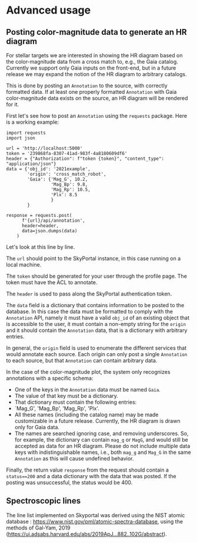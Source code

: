 # Advanced usage

## Posting color-magnitude data to generate an HR diagram

For stellar targets we are interested in showing the HR diagram
based on the color-magnitude data from a cross match to, e.g., the Gaia catalog.
Currently we support only Gaia inputs on the front-end,
but in a future release we may expand the notion of the HR diagram
to arbitrary catalogs.

This is done by posting an `Annotation` to the source, with correctly formatted data.
If at least one properly formatted `Annotation` with Gaia color-magnitude data
exists on the source, an HR diagram will be rendered for it.

First let's see how to post an `Annotation` using the `requests` package.
Here is a working example:

```
import requests
import json

url = 'http://localhost:5000'
token = '239868fa-8307-41ad-983f-4a8180609df6'
header = {"Authorization": f"token {token}", "content_type": "application/json"}
data = {'obj_id': '2021example',
        'origin': 'cross_match_robot',
        'Gaia': {'Mag_G', 10.2,
                 'Mag_Bp': 9.8,
                 'Mag_Rp': 10.5,
                 'Plx': 8.5
                 }
        }

response = requests.post(
      f'{url}/api/annotation',
      header=header,
      data=json.dumps(data)
    )

```

Let's look at this line by line.

The `url` should point to the SkyPortal instance,
in this case running on a local machine.

The `token` should be generated for your user
through the profile page.
The token must have the ACL to annotate.

The `header` is used to pass along the SkyPortal authentication token.

The `data` field is a dictionary that contains
information to be posted to the database.
In this case the data must be formatted
to comply with the `Annotation` API,
namely it must have a valid `obj_id`
of an existing object that is accessible to the user,
it must contain a non-empty string for the `origin`
and it should contain the `Annotation` data,
that is a dictionary with arbitrary entries.

In general, the `origin` field is used to
enumerate the different services that would
annotate each source.
Each origin can only post a single `Annotation`
to each source, but that `Annotation` can contain arbitrary data.

In the case of the color-magnitude plot,
the system only recognizes annotations
with a specific schema:
- One of the keys in the `Annotation` data must be named `Gaia`.
- The value of that key must be a dictionary.
- That dictionary must contain the following entries:
- `Mag_G', 'Mag_Bp', 'Mag_Rp', 'Plx'.
- All these names (including the catalog name) may be made customizable
  in a future release. Currently, the HR diagram is drawn only for Gaia data.
- The names are searched ignoring case, and removing underscores.
  So, for example, the dictionary can contain `mag_g` or `MagG`,
  and would still be accepted as data for an HR diagram.
  Please do not include multiple data keys with indistinguishable names,
  i.e., both `mag_g` and `Mag_G` in the same `Annotation` as this will
  cause undefined behavior.

Finally, the return value `response` from the request
should contain a `status==200` and a data dictionary
with the data that was posted.
If the posting was unsuccessful,
the status would be 400.



## Spectroscopic lines

The line list implemented on Skyportal was derived using the NIST atomic database : https://www.nist.gov/pml/atomic-spectra-database, using the methods of Gal-Yam, 2019 (https://ui.adsabs.harvard.edu/abs/2019ApJ...882..102G/abstract).
